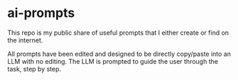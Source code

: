# ai-prompts
This repo is my public share of useful prompts that I either create or find on the internet.

All prompts have been edited and designed to be directly copy/paste into an LLM with no editing. The LLM is prompted to guide the user through the task, step by step. 
